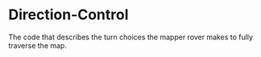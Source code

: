 # Direction-Control
The code that describes the turn choices the mapper rover makes to fully traverse the map.
